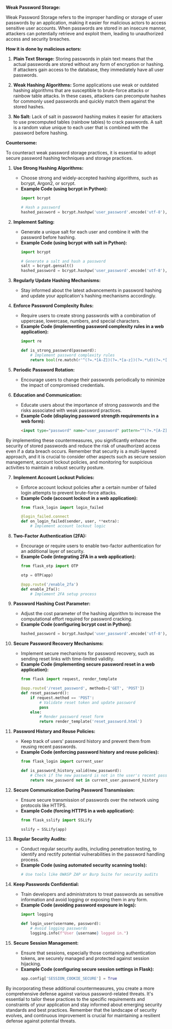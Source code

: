 **Weak Password Storage:**

Weak Password Storage refers to the improper handling or storage of user passwords by an application, making it easier for malicious actors to access sensitive user accounts. When passwords are stored in an insecure manner, attackers can potentially retrieve and exploit them, leading to unauthorized access and security breaches.

**How it is done by malicious actors:**

1. **Plain Text Storage:** Storing passwords in plain text means that the actual passwords are stored without any form of encryption or hashing. If attackers gain access to the database, they immediately have all user passwords.

2. **Weak Hashing Algorithms:** Some applications use weak or outdated hashing algorithms that are susceptible to brute-force attacks or rainbow table attacks. In these cases, attackers can precompute hashes for commonly used passwords and quickly match them against the stored hashes.

3. **No Salt:** Lack of salt in password hashing makes it easier for attackers to use precomputed tables (rainbow tables) to crack passwords. A salt is a random value unique to each user that is combined with the password before hashing.

**Countersome:**

To counteract weak password storage practices, it is essential to adopt secure password hashing techniques and storage practices.

1. **Use Strong Hashing Algorithms:**
   - Choose strong and widely-accepted hashing algorithms, such as bcrypt, Argon2, or scrypt.
   - **Example Code (using bcrypt in Python):**
     ```python
     import bcrypt

     # Hash a password
     hashed_password = bcrypt.hashpw('user_password'.encode('utf-8'), bcrypt.gensalt())
     ```

2. **Implement Salting:**
   - Generate a unique salt for each user and combine it with the password before hashing.
   - **Example Code (using bcrypt with salt in Python):**
     ```python
     import bcrypt

     # Generate a salt and hash a password
     salt = bcrypt.gensalt()
     hashed_password = bcrypt.hashpw('user_password'.encode('utf-8'), salt)
     ```

3. **Regularly Update Hashing Mechanisms:**
   - Stay informed about the latest advancements in password hashing and update your application's hashing mechanisms accordingly.

4. **Enforce Password Complexity Rules:**
   - Require users to create strong passwords with a combination of uppercase, lowercase, numbers, and special characters.
   - **Example Code (implementing password complexity rules in a web application):**
     ```python
     import re

     def is_strong_password(password):
         # Implement password complexity rules
         return bool(re.match(r'^(?=.*[A-Z])(?=.*[a-z])(?=.*\d)(?=.*[@$!%*?&])[A-Za-z\d@$!%*?&]{8,}$', password))
     ```

5. **Periodic Password Rotation:**
   - Encourage users to change their passwords periodically to minimize the impact of compromised credentials.

6. **Education and Communication:**
   - Educate users about the importance of strong passwords and the risks associated with weak password practices.
   - **Example Code (displaying password strength requirements in a web form):**
     ```html
     <input type="password" name="user_password" pattern="^(?=.*[A-Z])(?=.*[a-z])(?=.*\d)(?=.*[@$!%*?&])[A-Za-z\d@$!%*?&]{8,}$" required>
     ```

By implementing these countermeasures, you significantly enhance the security of stored passwords and reduce the risk of unauthorized access even if a data breach occurs. Remember that security is a multi-layered approach, and it is crucial to consider other aspects such as secure session management, account lockout policies, and monitoring for suspicious activities to maintain a robust security posture.

7. **Implement Account Lockout Policies:**
   - Enforce account lockout policies after a certain number of failed login attempts to prevent brute-force attacks.
   - **Example Code (account lockout in a web application):**
     ```python
     from flask_login import login_failed

     @login_failed.connect
     def on_login_failed(sender, user, **extra):
         # Implement account lockout logic
     ```

8. **Two-Factor Authentication (2FA):**
   - Encourage or require users to enable two-factor authentication for an additional layer of security.
   - **Example Code (integrating 2FA in a web application):**
     ```python
     from flask_otp import OTP

     otp = OTP(app)

     @app.route('/enable_2fa')
     def enable_2fa():
         # Implement 2FA setup process
     ```

9. **Password Hashing Cost Parameter:**
   - Adjust the cost parameter of the hashing algorithm to increase the computational effort required for password cracking.
   - **Example Code (configuring bcrypt cost in Python):**
     ```python
     hashed_password = bcrypt.hashpw('user_password'.encode('utf-8'), bcrypt.gensalt(rounds=12))
     ```

10. **Secure Password Recovery Mechanisms:**
    - Implement secure mechanisms for password recovery, such as sending reset links with time-limited validity.
    - **Example Code (implementing secure password reset in a web application):**
      ```python
      from flask import request, render_template

      @app.route('/reset_password', methods=['GET', 'POST'])
      def reset_password():
          if request.method == 'POST':
              # Validate reset token and update password
              pass
          else:
              # Render password reset form
              return render_template('reset_password.html')
      ```

11. **Password History and Reuse Policies:**
    - Keep track of users' password history and prevent them from reusing recent passwords.
    - **Example Code (enforcing password history and reuse policies):**
      ```python
      from flask_login import current_user

      def is_password_history_valid(new_password):
          # Check if the new password is not in the user's recent password history
          return new_password not in current_user.password_history
      ```

12. **Secure Communication During Password Transmission:**
    - Ensure secure transmission of passwords over the network using protocols like HTTPS.
    - **Example Code (forcing HTTPS in a web application):**
      ```python
      from flask_sslify import SSLify

      sslify = SSLify(app)
      ```

13. **Regular Security Audits:**
    - Conduct regular security audits, including penetration testing, to identify and rectify potential vulnerabilities in the password handling process.
    - **Example Code (using automated security scanning tools):**
      ```bash
      # Use tools like OWASP ZAP or Burp Suite for security audits
      ```

14. **Keep Passwords Confidential:**
    - Train developers and administrators to treat passwords as sensitive information and avoid logging or exposing them in any form.
    - **Example Code (avoiding password exposure in logs):**
      ```python
      import logging

      def login_user(username, password):
          # Avoid logging passwords
          logging.info(f"User {username} logged in.")
      ```

15. **Secure Session Management:**
    - Ensure that sessions, especially those containing authentication tokens, are securely managed and protected against session hijacking.
    - **Example Code (configuring secure session settings in Flask):**
      ```python
      app.config['SESSION_COOKIE_SECURE'] = True
      ```

By incorporating these additional countermeasures, you create a more comprehensive defense against various password-related threats. It's essential to tailor these practices to the specific requirements and constraints of your application and stay informed about emerging security standards and best practices. Remember that the landscape of security evolves, and continuous improvement is crucial for maintaining a resilient defense against potential threats.
